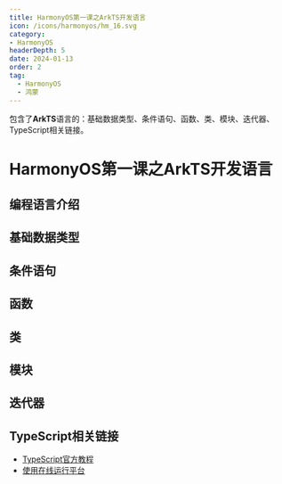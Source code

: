 ```yaml
---
title: HarmonyOS第一课之ArkTS开发语言
icon: /icons/harmonyos/hm_16.svg
category: 
- HarmonyOS
headerDepth: 5
date: 2024-01-13
order: 2
tag:
  - HarmonyOS
  - 鸿蒙
---
```


包含了**ArkTS**语言的：基础数据类型、条件语句、函数、类、模块、迭代器、TypeScript相关链接。

<!-- more -->

# HarmonyOS第一课之ArkTS开发语言


## 编程语言介绍



## 基础数据类型



## 条件语句



## 函数



## 类



## 模块



## 迭代器



## TypeScript相关链接

- [TypeScript官方教程](https://www.typescriptlang.org/zh/docs/)
- [使用在线运行平台](https://www.typescriptlang.org/zh/play)


